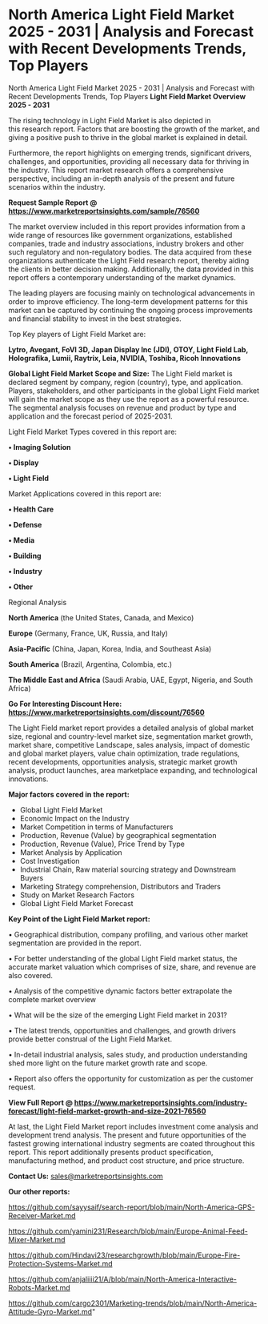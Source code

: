 # North America Light Field Market 2025 - 2031 | Analysis and Forecast with Recent Developments Trends, Top Players
North America Light Field Market 2025 - 2031 | Analysis and Forecast with Recent Developments Trends, Top Players
<Strong> Light Field Market Overview 2025 - 2031</strong>

The rising technology in Light Field Market is also depicted in this research report. Factors that are boosting the growth of the market, and giving a positive push to thrive in the global market is explained in detail.

Furthermore, the report highlights on emerging trends, significant drivers, challenges, and opportunities, providing all necessary data for thriving in the industry. This report market research offers a comprehensive perspective, including an in-depth analysis of the present and future scenarios within the industry.

<strong>Request Sample Report @ <a href=https://www.marketreportsinsights.com/sample/76560>https://www.marketreportsinsights.com/sample/76560</a></strong>

The market overview included in this report provides information from a wide range of resources like government organizations, established companies, trade and industry associations, industry brokers and other such regulatory and non-regulatory bodies. The data acquired from these organizations authenticate the Light Field research report, thereby aiding the clients in better decision making. Additionally, the data provided in this report offers a contemporary understanding of the market dynamics.

The leading players are focusing mainly on technological advancements in order to improve efficiency. The long-term development patterns for this market can be captured by continuing the ongoing process improvements and financial stability to invest in the best strategies.

Top Key players of Light Field Market are:

<strong>Lytro, Avegant, FoVI 3D, Japan Display Inc (JDI), OTOY, Light Field Lab, Holografika, Lumii, Raytrix, Leia, NVIDIA, Toshiba, Ricoh Innovations</strong>

<strong><b>Global Light Field Market Scope and Size:</b></strong>
The Light Field market is declared segment by company, region (country), type, and application. Players, stakeholders, and other participants in the global Light Field market will gain the market scope as they use the report as a powerful resource. The segmental analysis focuses on revenue and product by type and application and the forecast period of 2025-2031.

Light Field Market Types covered in this report are:

<strong>• Imaging Solution

• Display

• Light Field</strong>

Market Applications covered in this report are:

<strong>• Health Care

• Defense

• Media

• Building

• Industry

• Other</strong> 

Regional Analysis

<strong>North America</strong> (the United States, Canada, and Mexico)

<strong>Europe</strong> (Germany, France, UK, Russia, and Italy)

<strong>Asia-Pacific</strong> (China, Japan, Korea, India, and Southeast Asia)

<strong>South America</strong> (Brazil, Argentina, Colombia, etc.)

<strong>The Middle East and Africa</strong> (Saudi Arabia, UAE, Egypt, Nigeria, and South Africa)

<strong>Go For Interesting Discount Here: <a href=https://www.marketreportsinsights.com/discount/76560>https://www.marketreportsinsights.com/discount/76560</a></strong>

The Light Field market report provides a detailed analysis of global market size, regional and country-level market size, segmentation market growth, market share, competitive Landscape, sales analysis, impact of domestic and global market players, value chain optimization, trade regulations, recent developments, opportunities analysis, strategic market growth analysis, product launches, area marketplace expanding, and technological innovations.

<strong><b>Major factors covered in the report:</b></strong>
<ul>
  <li>Global Light Field Market </li>
  <li>Economic Impact on the Industry</li>
  <li>Market Competition in terms of Manufacturers</li>
  <li>Production, Revenue (Value) by geographical segmentation</li>
  <li>Production, Revenue (Value), Price Trend by Type</li>
  <li>Market Analysis by Application</li>
  <li>Cost Investigation</li>
  <li>Industrial Chain, Raw material sourcing strategy and Downstream Buyers</li>
  <li>Marketing Strategy comprehension, Distributors and Traders</li>
  <li>Study on Market Research Factors</li>
  <li>Global Light Field Market Forecast</li>
</ul>

<strong><b>Key Point of the Light Field Market report:</b></strong>

• Geographical distribution, company profiling, and various other market segmentation are provided in the report.

• For better understanding of the global Light Field market status, the accurate market valuation which comprises of size, share, and revenue are also covered.

• Analysis of the competitive dynamic factors better extrapolate the complete market overview

• What will be the size of the emerging Light Field market in 2031?

• The latest trends, opportunities and challenges, and growth drivers provide better construal of the Light Field Market.

• In-detail industrial analysis, sales study, and production understanding shed more light on the future market growth rate and scope.

• Report also offers the opportunity for customization as per the customer request.

<strong><b>View Full Report @ <a href=https://www.marketreportsinsights.com/industry-forecast/light-field-market-growth-and-size-2021-76560>https://www.marketreportsinsights.com/industry-forecast/light-field-market-growth-and-size-2021-76560</a></b></strong>


At last, the Light Field Market report includes investment come analysis and development trend analysis. The present and future opportunities of the fastest growing international industry segments are coated throughout this report. This report additionally presents product specification, manufacturing method, and product cost structure, and price structure.

<strong>Contact Us:</strong>
sales@marketreportsinsights.com

<strong>Our other reports:</strong>

<a href=https://github.com/sayysaif/search-report/blob/main/North-America-GPS-Receiver-Market.md>https://github.com/sayysaif/search-report/blob/main/North-America-GPS-Receiver-Market.md</a>

<a href=https://github.com/yamini231/Research/blob/main/Europe-Animal-Feed-Mixer-Market.md>https://github.com/yamini231/Research/blob/main/Europe-Animal-Feed-Mixer-Market.md</a>

<a href=https://github.com/Hindavi23/researchgrowth/blob/main/Europe-Fire-Protection-Systems-Market.md>https://github.com/Hindavi23/researchgrowth/blob/main/Europe-Fire-Protection-Systems-Market.md</a>

<a href=https://github.com/anjaliiii21/A/blob/main/North-America-Interactive-Robots-Market.md>https://github.com/anjaliiii21/A/blob/main/North-America-Interactive-Robots-Market.md</a>

<a href=https://github.com/cargo2301/Marketing-trends/blob/main/North-America-Attitude-Gyro-Market.md>https://github.com/cargo2301/Marketing-trends/blob/main/North-America-Attitude-Gyro-Market.md</a>"
